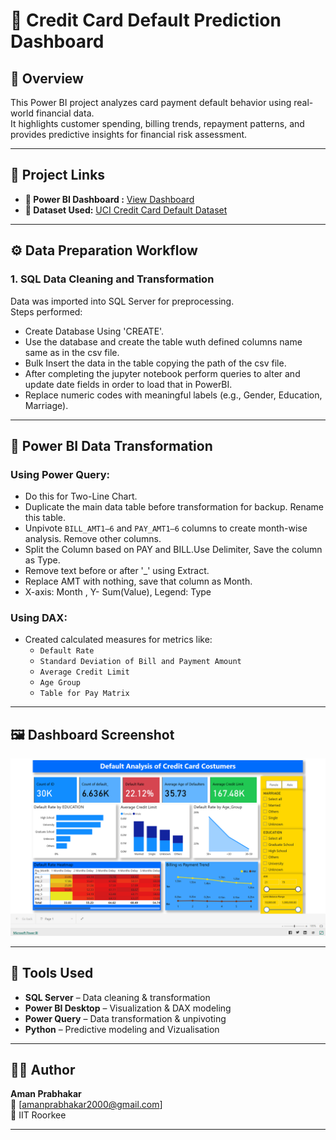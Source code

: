 # 🧠 Credit Card Default Prediction Dashboard

## 📌 Overview
This Power BI project analyzes card payment default behavior using real-world financial data.  
It highlights customer spending, billing trends, repayment patterns, and provides predictive insights for financial risk assessment.

---

## 🔗 Project Links

- **🔹 Power BI Dashboard :** [View Dashboard](https://app.powerbi.com/view?r=eyJrIjoiZDFhYjI2ZDEtNjcyNy00MmUwLWFhMGYtZjk0YmMyNzNlNjZkIiwidCI6IjM4ZjYyOTI2LTc1NTktNGFlZi04NGFlLWNiNWUxNzI0MDZmYiJ9)  
- **🔹 Dataset Used:** [UCI Credit Card Default Dataset](https://www.kaggle.com/datasets/uciml/default-of-credit-card-clients-dataset)

---

## ⚙️ Data Preparation Workflow

### 1. **SQL Data Cleaning and Transformation**
Data was imported into SQL Server for preprocessing.  
Steps performed:
- Create Database Using 'CREATE'.
- Use the database and create the table wuth defined columns name same as in the csv file.
- Bulk Insert the data in the table copying the path of the csv file.
- After completing the jupyter notebook perform queries to alter and update date fields in order to load that in PowerBI.
- Replace numeric codes with meaningful labels (e.g., Gender, Education, Marriage).      

---

## 🧮 Power BI Data Transformation

### Using Power Query:
- Do this for Two-Line Chart.
- Duplicate the main data table before transformation for backup. Rename this table.  
- Unpivote `BILL_AMT1–6` and `PAY_AMT1–6` columns to create month-wise analysis. Remove other columns.
- Split the Column based on PAY and BILL.Use Delimiter, Save the column as Type.  
- Remove text before or after '_' using Extract.
- Replace AMT with nothing, save that column as Month.
- X-axis: Month , Y- Sum(Value), Legend: Type

### Using DAX:
- Created calculated measures for metrics like:
  - `Default Rate`
  - `Standard Deviation of Bill and Payment Amount`
  - `Average Credit Limit`
  - `Age Group`
  - `Table for Pay Matrix`


---

## 🖼️ Dashboard Screenshot
![Power BI Dashboard Preview](Dashboard.png)
  
---

## 🧰 Tools Used
- **SQL Server** – Data cleaning & transformation  
- **Power BI Desktop** – Visualization & DAX modeling  
- **Power Query** – Data transformation & unpivoting  
- **Python** – Predictive modeling and Vizualisation

---

## 👨‍💻 Author
**Aman Prabhakar**  
📧 [amanprabhakar2000@gmail.com]  
📍 IIT Roorkee 

---



